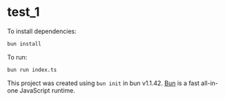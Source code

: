 # test_1

To install dependencies:

```bash
bun install
```

To run:

```bash
bun run index.ts
```

This project was created using `bun init` in bun v1.1.42. [Bun](https://bun.sh) is a fast all-in-one JavaScript runtime.
